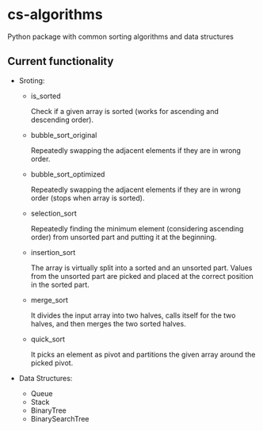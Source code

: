 # cs-algorithms
Python package with common sorting algorithms and data structures 


## Current functionality
* Sroting:
    * is_sorted
        
        Check if a given array is sorted (works for ascending and descending order).

    * bubble_sort_original
        
        Repeatedly swapping the adjacent elements if they are in wrong order.

    * bubble_sort_optimized

        Repeatedly swapping the adjacent elements if they are in wrong order (stops when array is sorted).

    * selection_sort

        Repeatedly finding the minimum element (considering ascending order) from unsorted part and putting it at the beginning. 

    * insertion_sort

        The array is virtually split into a sorted and an unsorted part. Values from the unsorted part are picked and placed at the correct position in the sorted part.
    * merge_sort

        It divides the input array into two halves, calls itself for the two halves, and then merges the two sorted halves. 

    * quick_sort

        It picks an element as pivot and partitions the given array around the picked pivot. 
        
* Data Structures:
    * Queue
    * Stack
    * BinaryTree
    * BinarySearchTree


